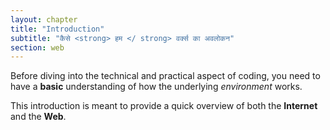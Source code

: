 ```yaml
---
layout: chapter
title: "Introduction"
subtitle: "कैसे <strong> हम </ strong> वर्क्स का अवलोकन"
section: web
---
```


Before diving into the technical and practical aspect of coding, you need to have a **basic** understanding of how the underlying _environment_ works.

This introduction is meant to provide a quick overview of both the **Internet** and the **Web**.
